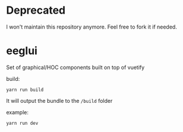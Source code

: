 # Deprecated
I won't maintain this repository anymore. Feel free to fork it if needed.



# eeglui
Set of graphical/HOC components built on top of vuetify 

build:
```
yarn run build
```
It will output the bundle to the `/build` folder

example:
```
yarn run dev
```
